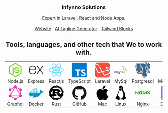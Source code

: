 <p align="center">
    <h3 align="center">Infynno Solutions</h3>
    <p align="center">
        Expert in Laravel, React and Node Apps.
        <br />
        <br />
        <a href="https://infynno.com">Website</a>
        ·
        <a href="https://tailwindblock.vercel.app/">AI Tagline Generator</a>
        ·
        <a href="https://tailwindblock.vercel.app/">Tailwind Blocks</a>
    </p>
    <h2 align="center" id="infynno-solutions-tech">Tools, languages, and other tech that We to work with.</h2>
    <table>
        <tr>
            <td align="center" width="96">
            <a href="#infynno-solutions-tech">
                <img src="./images/node-js.png" width="48" height="48" alt="Node.js" />
            </a>
            <br>Node.js
            </td>
            <td align="center" width="96">
            <a href="#infynno-solutions-tech">
                <img src="./images/express.png" width="48" height="48" alt="Express" />
            </a>
            <br>Express
            </td>
            <td align="center" width="96">
            <a href="#infynno-solutions-tech">
                <img src="./images/react.png" width="48" height="48" alt="Reactjs" />
            </a>
            <br>Reactjs
            </td>
            <td align="center" width="96">
            <a href="#infynno-solutions-tech">
                <img src="./images/typescript.png" width="48" height="48" alt="Typescript" />
            </a>
            <br>TypeScript
            </td>
            <td align="center" width="96">
            <a href="#infynno-solutions-tech">
                <img src="./images/laravel.png" width="48" height="48" alt="Laravel" />
            </a>
            <br>Laravel
            </td>
            <td align="center" width="96">
            <a href="#infynno-solutions-tech">
                <img src="./images/mysql.png" width="48" height="48" alt="MySql" />
            </a>
            <br>MySql
            </td>
            <td align="center" width="96">
            <a href="#infynno-solutions-tech">
                <img src="./images/postgresql.png" width="48" height="48" alt="Postgresql" />
            </a>
            <br>Postgresql
            </td>
            <td align="center" width="96">
            <a href="#infynno-solutions-tech">
                <img src="./images/mongodb.png" width="48" height="48" alt="MongoDB" />
            </a>
            <br>MongoDB
            </td>
            <td align="center" width="96">
            <a href="#infynno-solutions-tech">
                <img src="./images/aws.png" width="48" height="48" alt="AWS" />
            </a>
            <br>AWS
            </td>
        </tr>
        <tr>
            <td align="center" width="96">
            <a href="#infynno-solutions-tech">
                <img src="./images/graphql.png" width="48" height="48" alt="Graphql" />
            </a>
            <br>Graphql
            </td>
        <td align="center" width="96">
            <a href="#infynno-solutions-tech">
                <img src="./images/docker.png" width="48" height="48" alt="Docker" />
            </a>
            <br>Docker
            </td>
            <td align="center" width="96">
            <a href="#infynno-solutions-tech">
                <img src="./images/rust.png" width="48" height="48" alt="Rust" />
            </a>
            <br>Rust
            </td>
            <td align="center" width="96">
            <a href="#infynno-solutions-tech">
                <img src="./images/github.png" width="48" height="48" alt="GitHub" />
            </a>
            <br>GitHub
            </td>
            <td align="center" width="96">
            <a href="#infynno-solutions-tech">
                <img src="./images/apple.png" width="48" height="48" alt="Mac" />
            </a>
            <br>Mac
            </td>
            <td align="center" width="96">
            <a href="#infynno-solutions-tech">
                <img src="./images/linux.png" width="48" height="48" alt="Linux" />
            </a>
            <br>Linux
            </td>
            <td align="center" width="96">
            <a href="#infynno-solutions-tech">
                <img src="./images/nginx.png" width="48" height="48" alt="Nginx" />
            </a>
            <br>Nginx
            </td>
            <td align="center" width="96">
            <a href="#infynno-solutions-tech">
                <img src="./images/discord.png" width="48" height="48" alt="Discord" />
            </a>
            <br>Discord
            </td>
            <td align="center" width="96">
            <a href="#infynno-solutions-tech">
                <img src="./images/slack.png" width="48" height="48" alt="Slack" />
            </a>
            <br>Slack
            </td>
        </tr>
    </table>

</p>
